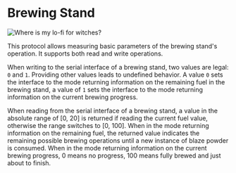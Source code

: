 # Brewing Stand

![Where is my lo-fi for witches?](block:minecraft:brewing_stand)

This protocol allows measuring basic parameters of the brewing stand's operation. It supports both read and write operations.

When writing to the serial interface of a brewing stand, two values are legal: `0` and `1`. Providing other values leads to undefined behavior. A value `0` sets the interface to the mode returning information on the remaining fuel in the brewing stand, a value of `1` sets the interface to the mode returning information on the current brewing progress.

When reading from the serial interface of a brewing stand, a value in the absolute range of [0, 20] is returned if reading the current fuel value, otherwise the range switches to [0, 100]. When in the mode returning information on the remaining fuel, the returned value indicates the remaining possible brewing operations until a new instance of blaze powder is consumed. When in the mode returning information on the current brewing progress, 0 means no progress, 100 means fully brewed and just about to finish.
